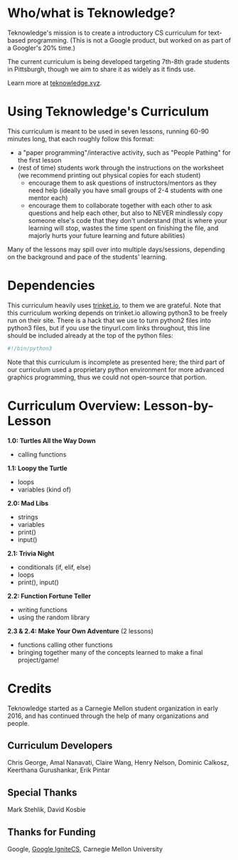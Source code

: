 # Who/what is Teknowledge?
Teknowledge's mission is to create a introductory CS curriculum for text-based programming. (This is not a Google product, but worked on as part of a Googler's 20% time.)

The current curriculum is being developed targeting 7th-8th grade students in Pittsburgh, though we aim to share it as widely as it finds use.

Learn more at [teknowledge.xyz](http://teknowledge.xyz).

# Using Teknowledge's Curriculum

This curriculum is meant to be used in seven lessons, running 60-90 minutes long, that each roughly follow this format:
* a "paper programming"/interactive activity, such as "People Pathing" for the first lesson
* (rest of time) students work through the instructions on the worksheet (we recommend printing out physical copies for each student)
	* encourage them to ask questions of instructors/mentors as they need help (ideally you have small groups of 2-4 students with one mentor each)
	* encourage them to collaborate together with each other to ask questions and help each other, but also to NEVER mindlessly copy someone else's code that they don't understand (that is where your learning will stop, wastes the time spent on finishing the file, and majorly hurts your future learning and future abilities)

Many of the lessons may spill over into multiple days/sessions, depending on the background and pace of the students' learning.

# Dependencies

This curriculum heavily uses [trinket.io](http://trinket.io), to them we are grateful. Note that this curriculum working depends on trinket.io allowing python3 to be freely run on their site.  There is a hack that we use to turn python2 files into python3 files, but if you use the tinyurl.com links throughout, this line should be included already at the top of the python files:

```python
#!/bin/python3
```

Note that this curriculum is incomplete as presented here; the third part of our curriculum used a proprietary python environment for more advanced graphics programming, thus we could not open-source that portion.

# Curriculum Overview: Lesson-by-Lesson

**1.0: Turtles All the Way Down**
* calling functions

**1.1: Loopy the Turtle**
* loops
* variables (kind of)

**2.0: Mad Libs**
* strings
* variables
* print()
* input()

**2.1: Trivia Night**
* conditionals (if, elif, else)
* loops
* print(), input()

**2.2: Function Fortune Teller**
* writing functions
* using the random library

**2.3 & 2.4: Make Your Own Adventure** (2 lessons)
* functions calling other functions
* bringing together many of the concepts learned to make a final project/game!

# Credits

Teknowledge started as a Carnegie Mellon student organization in early 2016, and has continued through the help of many organizations and people.

## Curriculum Developers
Chris George, Amal Nanavati, Claire Wang, Henry Nelson, Dominic Calkosz, Keerthana Gurushankar, Erik Pintar

## Special Thanks
Mark Stehlik, David Kosbie

## Thanks for Funding
Google, [Google IgniteCS](https://ignitecs.withgoogle.com/), Carnegie Mellon University
